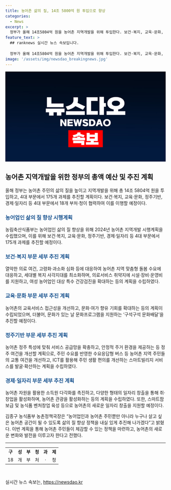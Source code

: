 ```yaml
---
title: 농어촌 삶의 질, 14조 5800억 원 투입으로 향상
categories:
  - News
excerpt: >
  정부가 올해 14조5804억 원을 농어촌 지역개발을 위해 투입한다. 보건·복지, 교육·문화, 정주기반, 경제·일자리 등 4대 부문에서 18개 부처·청이 175개 과제를 추진할 계획이며, 이를 통해 농어촌 주민의 삶의 질을 향상시키고자 한다. 의료 여건 개선 및 고령화, 과소화 대응, 농어촌 학교 여건 향상, 주거 환경 제공 등이 목표이며, 이를 통해 농어촌 주민들의 삶의 질을 높이고자 한다. 때문에 이번 정책은 사람들의 삶을 개선하는 효과적인 방안을 제시하고 있다.
feature_text: >
  ## ranknews 실시간 뉴스 속보입니다.

  정부가 올해 14조5804억 원을 농어촌 지역개발을 위해 투입한다. 보건·복지, 교육·문화, 정주기반, 경제·일자리 등 4대 부문에서 18개 부처·청이 175개 과제를 추진할 계획이며, 이를 통해 농어촌 주민의 삶의 질을 향상시키고자 한다. 의료 여건 개선 및 고령화, 과소화 대응, 농어촌 학교 여건 향상, 주거 환경 제공 등이 목표이며, 이를 통해 농어촌 주민들의 삶의 질을 높이고자 한다. 때문에 이번 정책은 사람들의 삶을 개선하는 효과적인 방안을 제시하고 있다.
image: '/assets/img/newsdao_breakingnews.jpg'
---
```


<p><img src="/assets/img/newsdao_breakingnews.jpg" alt="ranknews 속보" /></p>

<h2 data-ke-size="size26">농어촌 지역개발을 위한 정부의 총액 예산 및 추진 계획</h2>

<p data-ke-size="size16">올해 정부는 농어촌 주민의 삶의 질을 높이고 지역개발을 위해 총 14조 5804억 원을 투입하고, 4대 부문에서 175개 과제를 추진할 계획이다. 보건·복지, 교육·문화, 정주기반, 경제·일자리 등 4대 부문에서 18개 부처·청이 협력하여 이를 이행할 예정이다.</p>

<h3><b><span style="color: #1a5490;">농어업인 삶의 질 향상 시행계획</span></b></h3>

<p data-ke-size="size16">농림축산식품부는 농어업인 삶의 질 향상을 위해 2024년 농어촌 지역개발 시행계획을 수립했으며, 이를 위해 보건·복지, 교육·문화, 정주기반, 경제·일자리 등 4대 부문에서 175개 과제를 추진할 예정이다. </p>

<h3><b><span style="color: #1a5490;">보건·복지 부문 세부 추진 계획</span></b></h3>

<p data-ke-size="size16">열악한 의료 여건, 고령화·과소화 심화 등에 대응하여 농어촌 지역 맞춤형 돌봄 수요에 대응하고, 세대별 복지 사각지대를 최소화하며, 의료서비스 취약지에 시설·장비·운영비를 지원하고, 여성 농어업인 대상 특수 건강검진을 확대하는 등의 계획을 수립하였다.</p>

<h3><b><span style="color: #1a5490;">교육·문화 부문 세부 추진 계획</span></b></h3>

<p data-ke-size="size16">농어촌의 교육서비스 접근성을 개선하고, 문화·여가 향유 기회를 확대하는 등의 계획이 수립되었으며, 더불어, 문화가 있는 날 문화프로그램을 지원하는 ‘구석구석 문화배달’을 추진할 예정이다.</p>

<h3><b><span style="color: #1a5490;">정주기반 부문 세부 추진 계획</span></b></h3>

<p data-ke-size="size16">농어촌 정주 특성에 맞춰 서비스 공급망을 확충하고, 안정적 주거 환경을 제공하는 등 정주 여건을 개선할 계획으로, 주민 수요를 반영한 수요응답형 버스 등 농어촌 지역 주민들의 교통 여건을 개선하고, ICT를 활용해 주민 생활 편의를 개선하는 스마트빌리지 서비스를 발굴·확산하는 계획을 수립하였다.</p>

<h3><b><span style="color: #1a5490;">경제·일자리 부문 세부 추진 계획</span></b></h3>

<p data-ke-size="size16">농어촌 자원을 활용한 소득원 다각화를 촉진하고, 다양한 형태의 일자리 창출을 통해 취·창업을 활성화하며, 농어촌 관광을 활성화하는 등의 계획을 수립하였다. 또한, 스마트팜 보급 및 농식품 벤처창업 육성 등으로 농어촌의 새로운 일자리 창출을 지원할 예정이다.</p>

<p data-ke-size="size16">김종구 농식품부 농촌정책국장은 “농어업인과 농어촌 주민뿐만 아니라 누구나 살고 싶은 농어촌 공간이 될 수 있도록 삶의 질 향상 정책을 내실 있게 추진해 나가겠다”고 밝혔다. 이번 계획을 통해 농어촌 주민들이 체감할 수 있는 정책을 마련하고, 농어촌의 새로운 변화와 발전을 이루고자 한다고 전했다.<p>

<hr>
<table>
  <tr>
    <td style="text-align: center; height: 17px;"><b>구</b></td>
    <td style="text-align: center; height: 17px;"><b>성</b></td>
    <td style="text-align: center; height: 17px;"><b>부</b></td>
    <td style="text-align: center; height: 17px;"><b>청</b></td>
    <td style="text-align: center; height: 17px;"><b>과</b></td>
    <td style="text-align: center; height: 17px;"><b>제</b></td>
  </tr>
  <tr>
    <td style="text-align: center; height: 17px;">18</td>
    <td style="text-align: center; height: 17px;">개</td>
    <td style="text-align: center; height: 17px;">부</td>
    <td style="text-align: center; height: 17px;">처</td>
    <td style="text-align: center; height: 17px;">·</td>
    <td style="text-align: center; height: 17px;">청</td>
  </tr>
</table>
<p data-ke-size="size16">&nbsp;</p>
실시간 뉴스 속보는, <a href="https://newsdao.kr" rel="dofollow">https://newsdao.kr</a>


